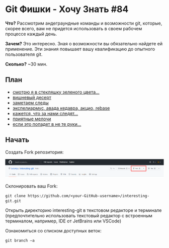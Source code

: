 # Git Фишки - Хочу Знать #84

**Что?** Рассмотрим андеграундные команды и возможности git, которые, скорее всего, вам не придется использовать в своем рабочем процессе каждый день.

**Зачем?** Это интересно. Зная о возможности вы обязательно найдете ей применение. Эти знания повышает вашу квалификацию до опытного пользователя git.

**Сколько?** ~30 мин.

## План

- [смотрю я в стекляшку зеленого цвета...](https://github.com/belo4ya/interesting-git/tree/01-pretty)
- [вишневый десерт](https://github.com/belo4ya/interesting-git/tree/02-cherry-pick)
- [заметаем следы](https://github.com/belo4ya/interesting-git/tree/03-filter-branch)
- [экспелиармус, авада кедавра, акцио, rebase]((https://github.com/belo4ya/interesting-git/tree/04-rebase-magic))
- [кажется, что за нами следят...]((https://github.com/belo4ya/interesting-git/tree/05-hooks))
- [приятные мелочи]((https://github.com/belo4ya/interesting-git/tree/06-nice-utils))
- [если это попадет в не те руки...]((https://github.com/belo4ya/interesting-git/tree/07-cheating))

## Начать

Создать Fork репозитория:

<img width="900" src="assets/images/fork.png"/>

Склонировать ваш Fork:

```
git clone https://github.com/<your-GitHub-username>/interesting-git.git
```

Открыть директорию interesting-git в текстовом редакторе и терминале 
(предпочтительно использовать текстовый редактор с встроенным терминалом, например, IDE от JetBrains или VSCode)

Ознакомиться со списком доступных веток:

```
git branch –a
```
